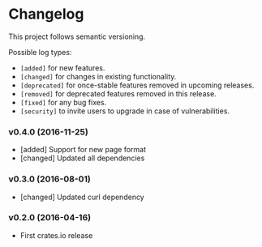 # Changelog

This project follows semantic versioning.

Possible log types:

- `[added]` for new features.
- `[changed]` for changes in existing functionality.
- `[deprecated]` for once-stable features removed in upcoming releases.
- `[removed]` for deprecated features removed in this release.
- `[fixed]` for any bug fixes.
- `[security]` to invite users to upgrade in case of vulnerabilities.


### v0.4.0 (2016-11-25)

- [added] Support for new page format
- [changed] Updated all dependencies

### v0.3.0 (2016-08-01)

- [changed] Updated curl dependency

### v0.2.0 (2016-04-16)

- First crates.io release
